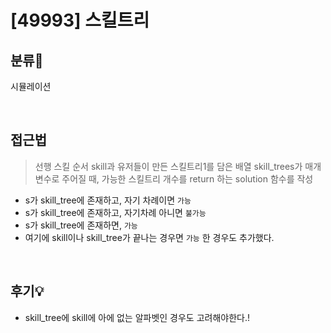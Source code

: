 # [49993] 스킬트리
## 분류💁

시뮬레이션

</br>

## 접근법

> 선행 스킬 순서 skill과 유저들이 만든 스킬트리1를 담은 배열 skill_trees가 매개변수로 주어질 때, 가능한 스킬트리 개수를 return 하는 solution 함수를 작성

- s가 skill_tree에 존재하고, 자기 차례이면 `가능`
- s가 skill_tree에 존재하고, 자기차례 아니면 `불가능`
- s가 skill_tree에 존재하면, `가능`
- 여기에 skill이나 skill_tree가 끝나는 경우면 `가능` 한 경우도 추가했다.

</br>

## 후기💡

- skill_tree에 skill에 아에 없는 알파벳인 경우도 고려해야한다.!
